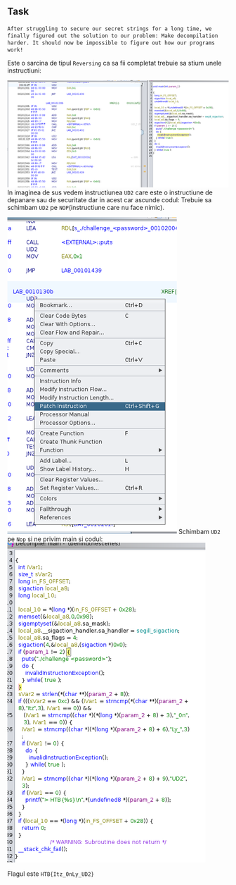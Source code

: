 ## Task
```
After struggling to secure our secret strings for a long time, we finally figured out the solution to our problem: Make decompilation harder. It should now be impossible to figure out how our programs work!
```
Este o sarcina de tipul `Reversing` ca sa fii completat trebuie sa stium unele instructiuni:

![alt text](image/ghidra_reversing_behind_the_scenes.png)
In imaginea de sus vedem instructiunea `UD2` care este o instructiune de depanare sau de securitate dar in acest car ascunde codul:
Trebuie sa schimbam `UD2` pe `NOP`(instructiune care nu face nimic). 

![alt text](image/patch_instruction.png)
Schimbam `UD2` pe `Nop` si ne privim main si codul:
![alt text](image/the_flag_is_reversing.png)

Flagul este `HTB{Itz_0nLy_UD2}`
